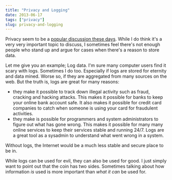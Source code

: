 ```yaml
---
title: "Privacy and Logging"
date: 2013-06-17
tags: ["privacy"]
slug: privacy-and-logging
---
```

Privacy seem to be a [popular discussion these
days](http://www.guardian.co.uk/world/the-nsa-files). While I do think
it's a very very important topic to discuss, I sometimes feel there's
not enough people who stand up and argue for cases when there's a reason
to store data.

Let me give you an example; Log data. I'm sure many computer users find
it scary with logs. Sometimes I do too. Especially if logs are stored
for eternity and data mined. Worse so, if they are aggregated from many
sources on the web. But the truth is, logs are great for many reasons:

-   they make it possible to track down illegal activity such as fraud,
    cracking and hacking attacks. This makes it possible for banks to
    keep your online bank account safe. It also makes it possible for
    credit card companies to catch when someone is using your card for
    fraudulent activities.
-   they make is possible for programmers and system administrators to
    figure out what has gone wrong. This makes it possible for many many
    online services to keep their services stable and running 24/7. Logs
    are a great tool as a sysadmin to understand what went wrong in
    a system.

Without logs, the Internet would be a much less stable and secure place
to be in.

While logs can be used for evil, they can also be used for good. I just
simply want to point out that the coin has two sides. Sometimes talking
about how information *is* used is more important than *what it can* be
used for.
